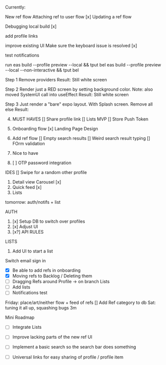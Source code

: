 Currently:

New ref flow
Attaching ref to user flow
[x]
Updating a ref flow

Debugging local build
[x]

add profile links

improve existing UI
Make sure the keyboard issue is resolved
[x]

test notifications

run
eas build --profile preview --local && tput bel
eas build --profile preview --local --non-interactive && tput bel

Step 1 Remove providers
Result: Still white screen

Step 2 Render just a RED screen by setting background color.
Note: also moved SystemUI call into useEffect
Result: Still white screen

Step 3
Just render a "bare" expo layout. With Splash screen. Remove all else
Result:

4. MUST HAVES
   [] Share profile link
   [] Lists MVP
   [] Store Push Token

1. Onboarding flow
   [x] Landing Page Design
1. Add ref flow
   [] Empty search results
   [] Weird search result typing
   [] FOrm validation
1. Nice to have
1. [ ] OTP password integration

IDES
[] Swipe for a random other profile

1. Detail view Carousel
   [x]
2. Quick feed
   [x]
3. Lists

tomorrow: auth/notifs + list

AUTH

1. [x] Setup DB to switch over profiles
2. [x] Adjust UI
3. [x?] API RULES

LISTS

1. Add UI to start a list

<!-- Bug: on first join, make sure we can add to grid -->

Switch email sign in

- [x] Be able to add refs in onboarding
- [x] Moving refs to Backlog / Deleting them
- [ ] Dragging Refs around Profile -> on branch
      Lists
- [ ] Add lists
- [ ] Notifications test

Friday: place/art/neither flow + feed of refs
[] Add Ref category to db
Sat: tuning it all up, squashing bugs
3m

Mini Roadmap

- [ ] Integrate Lists
- [ ] Improve lacking parts of the new ref UI
- [ ] Implement a basic search so the search bar does something

- [ ] Universal links for easy sharing of profile / profile item
